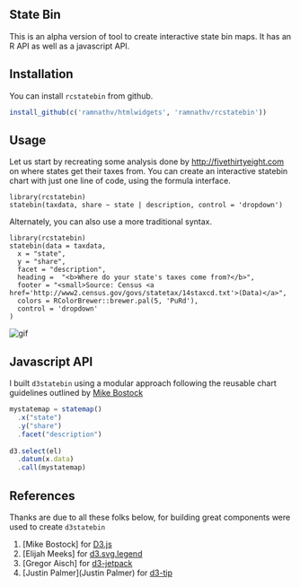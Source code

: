 ## State Bin

This is an alpha version of tool to create interactive state bin maps. It has an R API as well as a javascript API.

## Installation

You can install `rcstatebin` from github. 

```r
install_github(c('ramnathv/htmlwidgets', 'ramnathv/rcstatebin'))
```

## Usage

Let us start by recreating some analysis done by http://fivethirtyeight.com on where states get their taxes from. You can create an interactive statebin chart with just one line of code, using the formula interface.

```{r eval = F}
library(rcstatebin)
statebin(taxdata, share ~ state | description, control = 'dropdown')
```

Alternately, you can also use a more traditional syntax.


```{r}
library(rcstatebin)
statebin(data = taxdata,
  x = "state",
  y = "share",
  facet = "description",
  heading =  "<b>Where do your state's taxes come from?</b>",
  footer = "<small>Source: Census <a href='http://www2.census.gov/govs/statetax/14staxcd.txt'>(Data)</a>",
  colors = RColorBrewer::brewer.pal(5, 'PuRd'),
  control = 'dropdown'
)
```

![gif](http://g.recordit.co/FVjqJddzvs.gif)


## Javascript API

I built `d3statebin` using a modular approach following the reusable chart guidelines outlined by [Mike Bostock](http://bost.ocks.org/mike/chart/)

```js
mystatemap = statemap()
  .x("state")
  .y("share")
  .facet("description")
  
d3.select(el)
  .datum(x.data)
  .call(mystatemap)
```


## References

Thanks are due to all these folks below, for building great components were used to create `d3statebin`

1. [Mike Bostock] for [D3.js](http://d3js.org)
2. [Elijah Meeks] for [d3.svg.legend](https://github.com/emeeks/d3-svg-legend)
3. [Gregor Aisch] for [d3-jetpack](https://github.com/gka/d3-jetpack)
4. [Justin Palmer](Justin Palmer) for [d3-tip](https://github.com/Caged/d3-tip)
